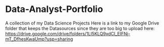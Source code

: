 # Data-Analyst-Portfolio
A collection of my Data Science Projects
Here is a link to my Google Drive folder that keeps the Datasources since they are too big to upload here:
https://drive.google.com/drive/folders/1Ll5KLQ9xdCl_EIFNj-mT_DfhesKwaUmp?usp=sharing
